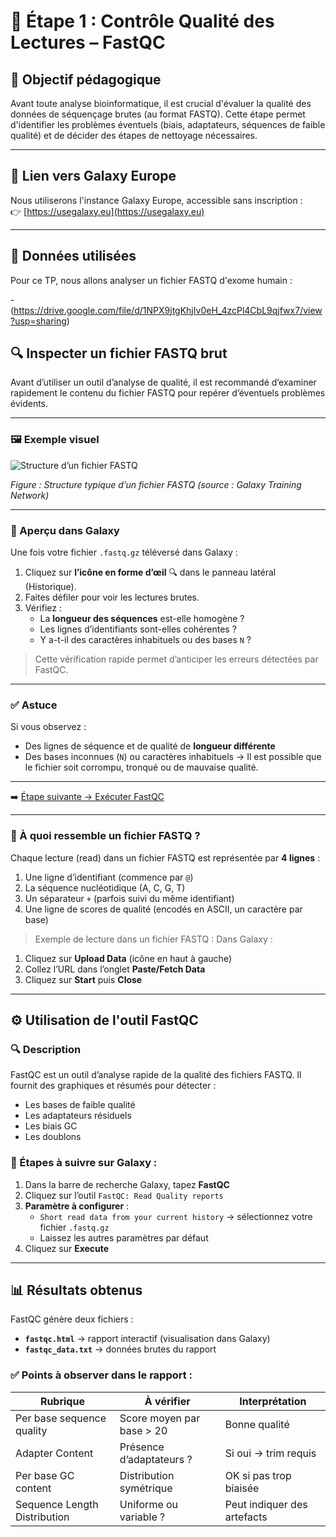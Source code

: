 # 🧪 Étape 1 : Contrôle Qualité des Lectures – FastQC

## 🎯 Objectif pédagogique

Avant toute analyse bioinformatique, il est crucial d'évaluer la qualité des données de séquençage brutes (au format FASTQ). Cette étape permet d'identifier les problèmes éventuels (biais, adaptateurs, séquences de faible qualité) et de décider des étapes de nettoyage nécessaires.

---

## 🔗 Lien vers Galaxy Europe

Nous utiliserons l'instance Galaxy Europe, accessible sans inscription :  
👉 [https://usegalaxy.eu](https://usegalaxy.eu)

---

## 📁 Données utilisées

Pour ce TP, nous allons analyser un fichier FASTQ d'exome humain :

-(https://drive.google.com/file/d/1NPX9jtgKhjIv0eH_4zcPl4CbL9qjfwx7/view?usp=sharing)


## 🔍 Inspecter un fichier FASTQ brut

Avant d’utiliser un outil d’analyse de qualité, il est recommandé d’examiner rapidement le contenu du fichier FASTQ pour repérer d’éventuels problèmes évidents.


---

### 🖼️ Exemple visuel

![Structure d’un fichier FASTQ](https://galaxyproject.github.io/training-material/topics/sequence-analysis/tutorials/quality-control/images/fastq-format.png)

*Figure : Structure typique d’un fichier FASTQ (source : Galaxy Training Network)*

---

### 👀 Aperçu dans Galaxy

Une fois votre fichier `.fastq.gz` téléversé dans Galaxy :

1. Cliquez sur **l’icône en forme d’œil** 🔍 dans le panneau latéral (Historique).
2. Faites défiler pour voir les lectures brutes.
3. Vérifiez :
   - La **longueur des séquences** est-elle homogène ?
   - Les lignes d’identifiants sont-elles cohérentes ?
   - Y a-t-il des caractères inhabituels ou des bases `N` ?

> Cette vérification rapide permet d’anticiper les erreurs détectées par FastQC.

---

### ✅ Astuce

Si vous observez :
- Des lignes de séquence et de qualité de **longueur différente**
- Des bases inconnues (`N`) ou caractères inhabituels
→ Il est possible que le fichier soit corrompu, tronqué ou de mauvaise qualité.

---

➡️ [Étape suivante → Exécuter FastQC](#exécuter-fastqc)

---

### 📄 À quoi ressemble un fichier FASTQ ?

Chaque lecture (read) dans un fichier FASTQ est représentée par **4 lignes** :

1. Une ligne d’identifiant (commence par `@`)
2. La séquence nucléotidique (A, C, G, T)
3. Un séparateur `+` (parfois suivi du même identifiant)
4. Une ligne de scores de qualité (encodés en ASCII, un caractère par base)

> Exemple de lecture dans un fichier FASTQ :
Dans Galaxy :
1. Cliquez sur **Upload Data** (icône en haut à gauche)
2. Collez l’URL dans l’onglet **Paste/Fetch Data**
3. Cliquez sur **Start** puis **Close**

---

## ⚙️ Utilisation de l'outil FastQC

### 🔍 Description
FastQC est un outil d’analyse rapide de la qualité des fichiers FASTQ. Il fournit des graphiques et résumés pour détecter :
- Les bases de faible qualité
- Les adaptateurs résiduels
- Les biais GC
- Les doublons

### 📌 Étapes à suivre sur Galaxy :

1. Dans la barre de recherche Galaxy, tapez **FastQC**
2. Cliquez sur l’outil `FastQC: Read Quality reports`
3. **Paramètre à configurer** :
   - `Short read data from your current history` → sélectionnez votre fichier `.fastq.gz`
   - Laissez les autres paramètres par défaut
4. Cliquez sur **Execute**

---

## 📊 Résultats obtenus

FastQC génère deux fichiers :
- **`fastqc.html`** → rapport interactif (visualisation dans Galaxy)
- **`fastqc_data.txt`** → données brutes du rapport

### ✅ Points à observer dans le rapport :

| Rubrique | À vérifier | Interprétation |
|----------|------------|----------------|
| Per base sequence quality | Score moyen par base > 20 | Bonne qualité |
| Adapter Content | Présence d’adaptateurs ? | Si oui → trim requis |
| Per base GC content | Distribution symétrique | OK si pas trop biaisée |
| Sequence Length Distribution | Uniforme ou variable ? | Peut indiquer des artefacts |
